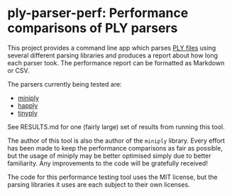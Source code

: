 ply-parser-perf: Performance comparisons of PLY parsers
=======================================================

This project provides a command line app which parses 
[PLY files](https://pbrt.org/fileformat-v3.html) using several different
parsing libraries and produces a report about how long each parser took. The
performance report can be formatted as Markdown or CSV.

The parsers currently being tested are:
* [miniply](https://github.com/vilya/miniply)
* [happly](https://github.com/nmwsharp/happly)
* [tinyply](https://github.com/ddiakopoulos/tinyply)

See RESULTS.md for one (fairly large) set of results from running this tool.

The author of this tool is also the author of the `miniply` library. Every
effort has been made to keep the performance comparisons as fair as possible,
but the usage of miniply may be better optimised simply due to better
familiarity. Any improvements to the code will be gratefully received!

The code for this performance testing tool uses the MIT license, but the
parsing libraries it uses are each subject to their own licenses.